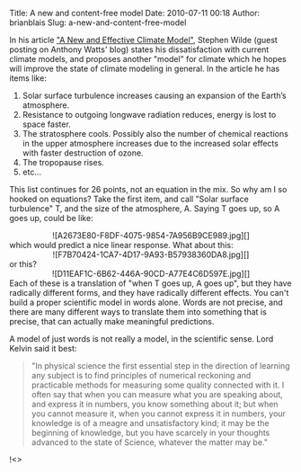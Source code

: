 Title: A new and content-free model
Date: 2010-07-11 00:18
Author: brianblais
Slug: a-new-and-content-free-model

In his article ["A New and Effective Climate Model"][], Stephen Wilde
(guest posting on Anthony Watts' blog) states his dissatisfaction with
current climate models, and proposes another "model" for climate which
he hopes will improve the state of climate modeling in general. In the
article he has items like:

1.  Solar surface turbulence increases causing an expansion of the
    Earth’s atmosphere.
2.  Resistance to outgoing longwave radiation reduces, energy is lost to
    space faster.
3.  The stratosphere cools. Possibly also the number of chemical
    reactions in the upper atmosphere increases due to the increased
    solar effects with faster destruction of ozone.
4.  The tropopause rises.
5.  etc...

This list continues for 26 points, not an equation in the mix. So why am
I so hooked on equations? Take the first item, and call "Solar surface
turbulence" T, and the size of the atmosphere, A. Saying T goes up, so A
goes up, could be like:

<div style="text-align:center;">
![A2673E80-F8DF-4075-9854-7A956B9CE989.jpg][]

</div>
which would predict a nice linear response. What about this:

<div style="text-align:center;">
![F7B70424-1CA7-4D17-9A93-B57938360DA8.jpg][]

</div>
or this?

<div style="text-align:center;">
![D11EAF1C-6B62-446A-90CD-A77E4C6D597E.jpg][]

</div>
Each of these is a translation of "when T goes up, A goes up", but they
have radically different forms, and they have radically different
effects. You can't build a proper scientific model in words alone. Words
are not precise, and there are many different ways to translate them
into something that is precise, that can actually make meaningful
predictions.

A model of just words is not really a model, in the scientific sense.
Lord Kelvin said it best:

> "In physical science the first essential step in the direction of
> learning any subject is to find principles of numerical reckoning and
> practicable methods for measuring some quality connected with it. I
> often say that when you can measure what you are speaking about, and
> express it in numbers, you know something about it; but when you
> cannot measure it, when you cannot express it in numbers, your
> knowledge is of a meagre and unsatisfactory kind; it may be the
> beginning of knowledge, but you have scarcely in your thoughts
> advanced to the state of Science, whatever the matter may be."

<div class="blogger-post-footer">
!<>

</div>

  ["A New and Effective Climate Model"]: http://wattsupwiththat.com/2010/04/06/a-new-and-effective-climate-model/
  [A2673E80-F8DF-4075-9854-7A956B9CE989.jpg]: http://lh5.ggpht.com/_VLTJPGH7Stw/TDkMXKQDKgI/AAAAAAAAGYU/VQGPDqWQJHY/A2673E80-F8DF-4075-9854-7A956B9CE989.jpg?imgmax=800
  [F7B70424-1CA7-4D17-9A93-B57938360DA8.jpg]: http://lh3.ggpht.com/_VLTJPGH7Stw/TDkMlOzhM8I/AAAAAAAAGYY/zP3AJRfnvDk/F7B70424-1CA7-4D17-9A93-B57938360DA8.jpg?imgmax=800
  [D11EAF1C-6B62-446A-90CD-A77E4C6D597E.jpg]: http://lh3.ggpht.com/_VLTJPGH7Stw/TDkMtjt7TLI/AAAAAAAAGYc/JPtDjxciKuE/D11EAF1C-6B62-446A-90CD-A77E4C6D597E.jpg?imgmax=800

